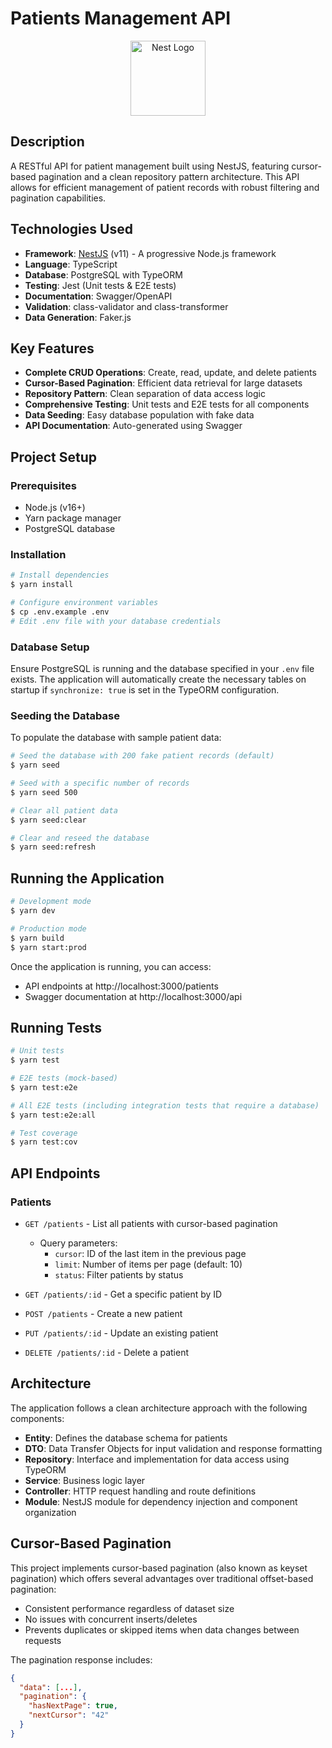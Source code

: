 # Patients Management API

<p align="center">
  <img src="https://nestjs.com/img/logo-small.svg" width="120" alt="Nest Logo" />
</p>

## Description

A RESTful API for patient management built using NestJS, featuring cursor-based pagination and a clean repository pattern architecture. This API allows for efficient management of patient records with robust filtering and pagination capabilities.

## Technologies Used

- **Framework**: [NestJS](https://nestjs.com/) (v11) - A progressive Node.js framework
- **Language**: TypeScript
- **Database**: PostgreSQL with TypeORM
- **Testing**: Jest (Unit tests & E2E tests)
- **Documentation**: Swagger/OpenAPI
- **Validation**: class-validator and class-transformer
- **Data Generation**: Faker.js

## Key Features

- **Complete CRUD Operations**: Create, read, update, and delete patients
- **Cursor-Based Pagination**: Efficient data retrieval for large datasets
- **Repository Pattern**: Clean separation of data access logic
- **Comprehensive Testing**: Unit tests and E2E tests for all components
- **Data Seeding**: Easy database population with fake data
- **API Documentation**: Auto-generated using Swagger

## Project Setup

### Prerequisites

- Node.js (v16+)
- Yarn package manager
- PostgreSQL database

### Installation

```bash
# Install dependencies
$ yarn install

# Configure environment variables
$ cp .env.example .env
# Edit .env file with your database credentials
```

### Database Setup

Ensure PostgreSQL is running and the database specified in your `.env` file exists. The application will automatically create the necessary tables on startup if `synchronize: true` is set in the TypeORM configuration.

### Seeding the Database

To populate the database with sample patient data:

```bash
# Seed the database with 200 fake patient records (default)
$ yarn seed

# Seed with a specific number of records
$ yarn seed 500

# Clear all patient data
$ yarn seed:clear

# Clear and reseed the database
$ yarn seed:refresh
```

## Running the Application

```bash
# Development mode
$ yarn dev

# Production mode
$ yarn build
$ yarn start:prod
```

Once the application is running, you can access:

- API endpoints at http://localhost:3000/patients
- Swagger documentation at http://localhost:3000/api

## Running Tests

```bash
# Unit tests
$ yarn test

# E2E tests (mock-based)
$ yarn test:e2e

# All E2E tests (including integration tests that require a database)
$ yarn test:e2e:all

# Test coverage
$ yarn test:cov
```

## API Endpoints

### Patients

- `GET /patients` - List all patients with cursor-based pagination
  - Query parameters:
    - `cursor`: ID of the last item in the previous page
    - `limit`: Number of items per page (default: 10)
    - `status`: Filter patients by status

- `GET /patients/:id` - Get a specific patient by ID

- `POST /patients` - Create a new patient

- `PUT /patients/:id` - Update an existing patient

- `DELETE /patients/:id` - Delete a patient

## Architecture

The application follows a clean architecture approach with the following components:

- **Entity**: Defines the database schema for patients
- **DTO**: Data Transfer Objects for input validation and response formatting
- **Repository**: Interface and implementation for data access using TypeORM
- **Service**: Business logic layer
- **Controller**: HTTP request handling and route definitions
- **Module**: NestJS module for dependency injection and component organization

## Cursor-Based Pagination

This project implements cursor-based pagination (also known as keyset pagination) which offers several advantages over traditional offset-based pagination:

- Consistent performance regardless of dataset size
- No issues with concurrent inserts/deletes
- Prevents duplicates or skipped items when data changes between requests

The pagination response includes:

```json
{
  "data": [...],
  "pagination": {
    "hasNextPage": true,
    "nextCursor": "42"
  }
}
```
